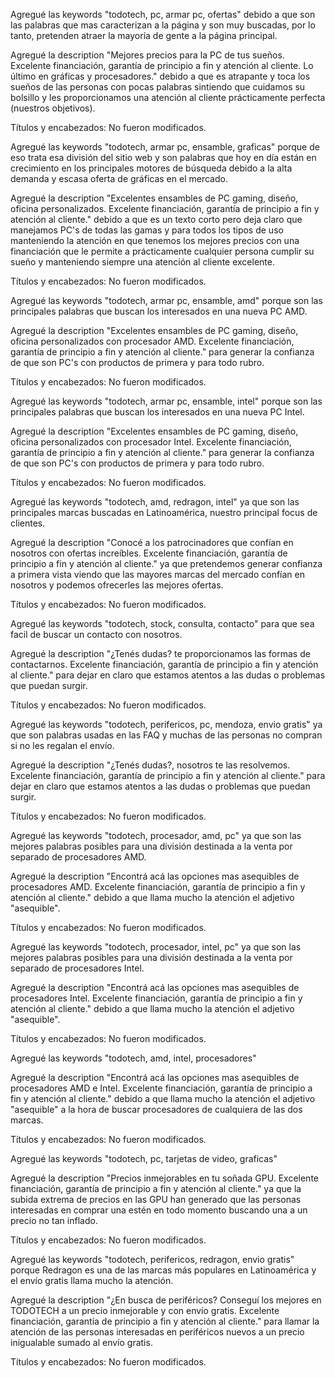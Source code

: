 <!-- ============================================ -->
<!-- index.html -->
<!-- ============================================ -->
Agregué las keywords "todotech, pc, armar pc, ofertas" debido a que son las palabras que mas caracterizan a la página y son muy buscadas, por lo tanto, pretenden atraer la mayoría de gente a la página principal.

Agregué la description "Mejores precios para la PC de tus sueños. Excelente financiación, garantía de principio a fin y atención al cliente. Lo último en gráficas y procesadores." debido a que es atrapante y toca los sueños de las personas con pocas palabras sintiendo que cuidamos su bolsillo y les proporcionamos una atención al cliente prácticamente perfecta (nuestros objetivos).

Títulos y encabezados: No fueron modificados.



<!-- ============================================ -->
<!-- armatupc.html -->
<!-- ============================================ -->

Agregué las keywords "todotech, armar pc, ensamble, graficas" porque de eso trata esa división del sitio web y son palabras que hoy en día están en crecimiento en los principales motores de búsqueda debido a la alta demanda y escasa oferta de gráficas en el mercado.

Agregué la description "Excelentes ensambles de PC gaming, diseño, oficina personalizados. Excelente financiación, garantía de principio a fin y atención al cliente." debido a que es un texto corto pero deja claro que manejamos PC's de todas las gamas y para todos los tipos de uso manteniendo la atención en que tenemos los mejores precios con una financiación que le permite a prácticamente cualquier persona cumplir su sueño y manteniendo siempre una atención al cliente excelente.

Títulos y encabezados: No fueron modificados.



<!-- ============================================ -->
<!-- armatupc-amd.html -->
<!-- ============================================ -->

Agregué las keywords "todotech, armar pc, ensamble, amd" porque son las principales palabras que buscan los interesados en una nueva PC AMD.

Agregué la description "Excelentes ensambles de PC gaming, diseño, oficina personalizados con procesador AMD. Excelente financiación, garantía de principio a fin y atención al cliente." para generar la confianza de que son PC's con productos de primera y para todo rubro.

Títulos y encabezados: No fueron modificados.



<!-- ============================================ -->
<!-- armatupc-intel.html -->
<!-- ============================================ -->

Agregué las keywords "todotech, armar pc, ensamble, intel" porque son las principales palabras que buscan los interesados en una nueva PC Intel.

Agregué la description "Excelentes ensambles de PC gaming, diseño, oficina personalizados con procesador Intel. Excelente financiación, garantía de principio a fin y atención al cliente." para generar la confianza de que son PC's con productos de primera y para todo rubro.

Títulos y encabezados: No fueron modificados.



<!-- ============================================ -->
<!-- sponsors.html -->
<!-- ============================================ -->

Agregué las keywords "todotech, amd, redragon, intel" ya que son las principales marcas buscadas en Latinoamérica, nuestro principal focus de clientes.

Agregué la description "Conocé a los patrocinadores que confían en nosotros con ofertas increíbles. Excelente financiación, garantía de principio a fin y atención al cliente." ya que pretendemos generar confianza a primera vista viendo que las mayores marcas del mercado confían en nosotros y podemos ofrecerles las mejores ofertas.

Títulos y encabezados: No fueron modificados.



<!-- ============================================ -->
<!-- contactos.html -->
<!-- ============================================ -->

Agregué las keywords "todotech, stock, consulta, contacto" para que sea facil de buscar un contacto con nosotros.

Agregué la description "¿Tenés dudas? te proporcionamos las formas de contactarnos. Excelente financiación, garantía de principio a fin y atención al cliente." para dejar en claro que estamos atentos a las dudas o problemas que puedan surgir.

Títulos y encabezados: No fueron modificados.



<!-- ============================================ -->
<!-- sobrenosotros.html -->
<!-- ============================================ -->

Agregué las keywords "todotech, perifericos, pc, mendoza, envio gratis" ya que son palabras usadas en las FAQ y muchas de las personas no compran si no les regalan el envío.

Agregué la description "¿Tenés dudas?, nosotros te las resolvemos. Excelente financiación, garantía de principio a fin y atención al cliente." para dejar en claro que estamos atentos a las dudas o problemas que puedan surgir.

Títulos y encabezados: No fueron modificados.



<!-- ============================================ -->
<!-- amdcpu.html -->
<!-- ============================================ -->

Agregué las keywords "todotech, procesador, amd, pc" ya que son las mejores palabras posibles para una división destinada a la venta por separado de procesadores AMD.

Agregué la description "Encontrá acá las opciones mas asequibles de procesadores AMD. Excelente financiación, garantía de principio a fin y atención al cliente." debido a que llama mucho la atención el adjetivo "asequible".

Títulos y encabezados: No fueron modificados.



<!-- ============================================ -->
<!-- intelcpu.html -->
<!-- ============================================ -->

Agregué las keywords "todotech, procesador, intel, pc" ya que son las mejores palabras posibles para una división destinada a la venta por separado de procesadores Intel.

Agregué la description "Encontrá acá las opciones mas asequibles de procesadores Intel. Excelente financiación, garantía de principio a fin y atención al cliente." debido a que llama mucho la atención el adjetivo "asequible".

Títulos y encabezados: No fueron modificados.



<!-- ============================================ -->
<!-- microprocesadores.html -->
<!-- ============================================ -->

Agregué las keywords "todotech, amd, intel, procesadores"

Agregué la description "Encontrá acá las opciones mas asequibles de procesadores AMD e Intel. Excelente financiación, garantía de principio a fin y atención al cliente." debido a que llama mucho la atención el adjetivo "asequible" a la hora de buscar procesadores de cualquiera de las dos marcas.

Títulos y encabezados: No fueron modificados.



<!-- ============================================ -->
<!-- tarjetasdevideo.html -->
<!-- ============================================ -->

Agregué las keywords "todotech, pc, tarjetas de video, graficas"

Agregué la description "Precios inmejorables en tu soñada GPU. Excelente financiación, garantía de principio a fin y atención al cliente." ya que la subida extrema de precios en las GPU han generado que las personas interesadas en comprar una estén en todo momento buscando una a un precio no tan inflado.

Títulos y encabezados: No fueron modificados.



<!-- ============================================ -->
<!-- perifericos.html -->
<!-- ============================================ -->

Agregué las keywords "todotech, perifericos, redragon, envio gratis" porque Redragon es una de las marcas más populares en Latinoamérica y el envío gratis llama mucho la atención.

Agregué la description "¿En busca de periféricos? Conseguí los mejores en TODOTECH a un precio inmejorable y con envío gratis. Excelente financiación, garantía de principio a fin y atención al cliente." para llamar la atención de las personas interesadas en periféricos nuevos a un precio inigualable sumado al envío gratis.

Títulos y encabezados: No fueron modificados.
